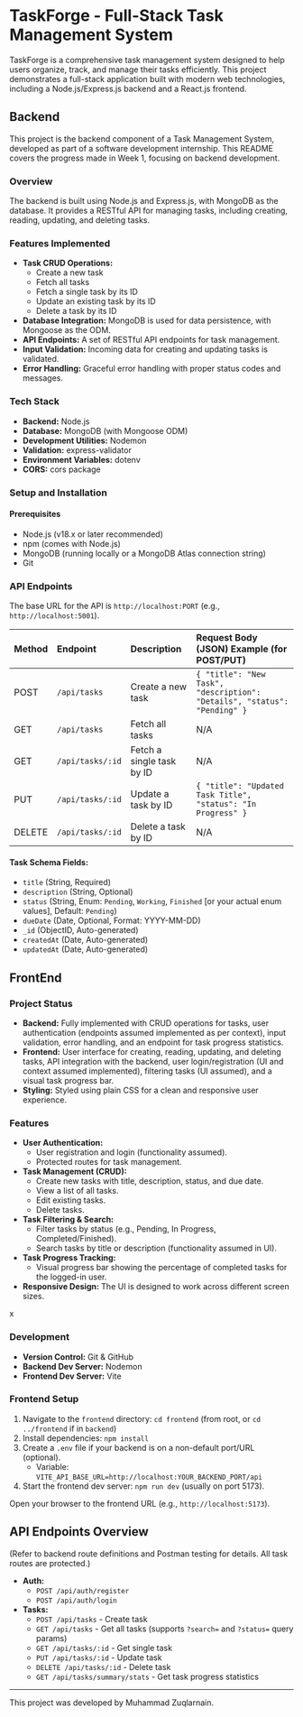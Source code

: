 # TaskForge - Full-Stack Task Management System

TaskForge is a comprehensive task management system designed to help users organize, track, and manage their tasks efficiently. This project demonstrates a full-stack application built with modern web technologies, including a Node.js/Express.js backend and a React.js frontend.

## Backend

This project is the backend component of a Task Management System, developed as part of a software development internship. This README covers the progress made in Week 1, focusing on backend development.

### Overview

The backend is built using Node.js and Express.js, with MongoDB as the database. It provides a RESTful API for managing tasks, including creating, reading, updating, and deleting tasks.

### Features Implemented

*   **Task CRUD Operations:**
    *   Create a new task
    *   Fetch all tasks
    *   Fetch a single task by its ID
    *   Update an existing task by its ID
    *   Delete a task by its ID
*   **Database Integration:** MongoDB is used for data persistence, with Mongoose as the ODM.
*   **API Endpoints:** A set of RESTful API endpoints for task management.
*   **Input Validation:** Incoming data for creating and updating tasks is validated.
*   **Error Handling:** Graceful error handling with proper status codes and messages.

### Tech Stack

*   **Backend:** Node.js
*   **Database:** MongoDB (with Mongoose ODM)
*   **Development Utilities:** Nodemon
*   **Validation:** express-validator
*   **Environment Variables:** dotenv
*   **CORS:** cors package



### Setup and Installation

#### Prerequisites

*   Node.js (v18.x or later recommended)
*   npm (comes with Node.js)
*   MongoDB (running locally or a MongoDB Atlas connection string)
*   Git

### API Endpoints

The base URL for the API is `http://localhost:PORT` (e.g., `http://localhost:5001`).

| Method | Endpoint        | Description             | Request Body (JSON) Example (for POST/PUT)                                  |
| :----- | :-------------- | :---------------------- | :-------------------------------------------------------------------------- |
| POST   | `/api/tasks`    | Create a new task       | `{ "title": "New Task", "description": "Details", "status": "Pending" }`    |
| GET    | `/api/tasks`    | Fetch all tasks         | N/A                                                                         |
| GET    | `/api/tasks/:id`| Fetch a single task by ID | N/A                                                                         |
| PUT    | `/api/tasks/:id`| Update a task by ID     | `{ "title": "Updated Task Title", "status": "In Progress" }`                |
| DELETE | `/api/tasks/:id`| Delete a task by ID     | N/A                                                                         |


#### Task Schema Fields:

*   `title` (String, Required)
*   `description` (String, Optional)
*   `status` (String, Enum: `Pending`, `Working`, `Finished` [or your actual enum values], Default: `Pending`)
*   `dueDate` (Date, Optional, Format: YYYY-MM-DD)
*   `_id` (ObjectID, Auto-generated)
*   `createdAt` (Date, Auto-generated)
*   `updatedAt` (Date, Auto-generated)

## FrontEnd

### Project Status

*   **Backend:** Fully implemented with CRUD operations for tasks, user authentication (endpoints assumed implemented as per context), input validation, error handling, and an endpoint for task progress statistics.
*   **Frontend:** User interface for creating, reading, updating, and deleting tasks, API integration with the backend, user login/registration (UI and context assumed implemented), filtering tasks (UI assumed), and a visual task progress bar.
*   **Styling:** Styled using plain CSS for a clean and responsive user experience.

### Features

*   **User Authentication:**
    *   User registration and login (functionality assumed).
    *   Protected routes for task management.
*   **Task Management (CRUD):**
    *   Create new tasks with title, description, status, and due date.
    *   View a list of all tasks.
    *   Edit existing tasks.
    *   Delete tasks.
*   **Task Filtering & Search:**
    *   Filter tasks by status (e.g., Pending, In Progress, Completed/Finished).
    *   Search tasks by title or description (functionality assumed in UI).
*   **Task Progress Tracking:**
    *   Visual progress bar showing the percentage of completed tasks for the logged-in user.
*   **Responsive Design:** The UI is designed to work across different screen sizes.

x
### Development
*   **Version Control:** Git & GitHub
*   **Backend Dev Server:** Nodemon
*   **Frontend Dev Server:** Vite

### Frontend Setup
1.  Navigate to the `frontend` directory: `cd frontend` (from root, or `cd ../frontend` if in `backend`)
2.  Install dependencies: `npm install`
3.  Create a `.env` file if your backend is on a non-default port/URL (optional).
    *   Variable: `VITE_API_BASE_URL=http://localhost:YOUR_BACKEND_PORT/api`
4.  Start the frontend dev server: `npm run dev` (usually on port 5173).

Open your browser to the frontend URL (e.g., `http://localhost:5173`).

## API Endpoints Overview

(Refer to backend route definitions and Postman testing for details. All task routes are protected.)

*   **Auth:**
    *   `POST /api/auth/register`
    *   `POST /api/auth/login`
*   **Tasks:**
    *   `POST /api/tasks` - Create task
    *   `GET /api/tasks` - Get all tasks (supports `?search=` and `?status=` query params)
    *   `GET /api/tasks/:id` - Get single task
    *   `PUT /api/tasks/:id` - Update task
    *   `DELETE /api/tasks/:id` - Delete task
    *   `GET /api/tasks/summary/stats` - Get task progress statistics
---
This project was developed by Muhammad Zuqlarnain.